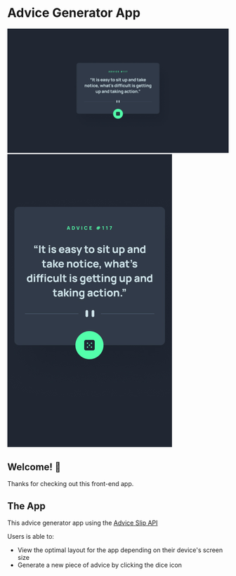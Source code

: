 # Advice Generator App

![Design preview for the Advice Generator app on desktop](./design/desktop-design.jpg)
![Design preview for the Advice Generator app on mobile](./design/mobile-design.jpg)

## Welcome! 👋

Thanks for checking out this front-end app.

## The App

This advice generator app using the [Advice Slip API](https://api.adviceslip.com)

Users is able to:

- View the optimal layout for the app depending on their device's screen size
- Generate a new piece of advice by clicking the dice icon